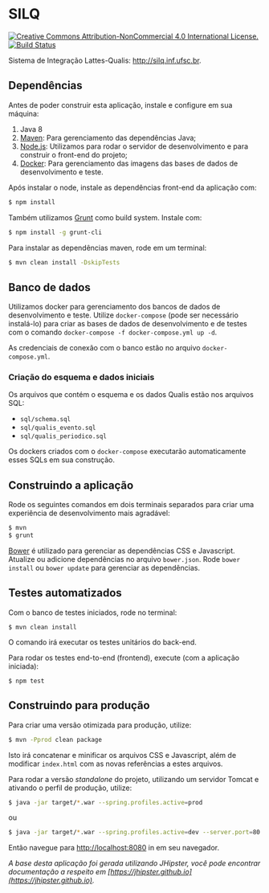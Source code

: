 # SILQ

[![Creative Commons Attribution-NonCommercial 4.0 International License.](https://i.creativecommons.org/l/by-nc/4.0/88x31.png)](http://creativecommons.org/licenses/by-nc/4.0/)
[![Build Status](https://travis-ci.org/silq/silq.svg?branch=master)](https://travis-ci.org/silq/silq)

Sistema de Integração Lattes-Qualis: http://silq.inf.ufsc.br.

## Dependências

Antes de poder construir esta aplicação, instale e configure em sua máquina:

1. Java 8
1. [Maven][]: Para gerenciamento das dependências Java;
1. [Node.js][]: Utilizamos para rodar o servidor de desenvolvimento e para construir o front-end do projeto;
1. [Docker][]: Para gerenciamento das imagens das bases de dados de desenvolvimento e teste.

Após instalar o node, instale as dependências front-end da aplicação com:

```sh
$ npm install
```

Também utilizamos [Grunt][] como build system. Instale com:

```sh
$ npm install -g grunt-cli
```

Para instalar as dependências maven, rode em um terminal:

```sh
$ mvn clean install -DskipTests
```

## Banco de dados

Utilizamos docker para gerenciamento dos bancos de dados de desenvolvimento e teste. Utilize `docker-compose` (pode ser necessário instalá-lo) para criar as bases de dados de desenvolvimento e de testes com o comando `docker-compose -f docker-compose.yml up -d`.

As credenciais de conexão com o banco estão no arquivo `docker-compose.yml`.

### Criação do esquema e dados iniciais

Os arquivos que contém o esquema e os dados Qualis estão nos arquivos SQL:

- `sql/schema.sql`
- `sql/qualis_evento.sql`
- `sql/qualis_periodico.sql`

Os dockers criados com o `docker-compose` executarão automaticamente esses SQLs em sua construção.

## Construindo a aplicação

Rode os seguintes comandos em dois terminais separados para criar uma experiência de desenvolvimento mais agradável:

```sh
$ mvn
$ grunt
```

[Bower][] é utilizado para gerenciar as dependências CSS e Javascript. Atualize ou adicione dependências no arquivo `bower.json`. Rode `bower install` ou `bower update` para gerenciar as dependências.

## Testes automatizados

Com o banco de testes iniciados, rode no terminal:

```
$ mvn clean install
```

O comando irá executar os testes unitários do back-end.

Para rodar os testes end-to-end (frontend), execute (com a aplicação iniciada):

```
$ npm test
```

## Construindo para produção

Para criar uma versão otimizada para produção, utilize:

```sh
$ mvn -Pprod clean package
```

Isto irá concatenar e minificar os arquivos CSS e Javascript, além de modificar `index.html` com as novas referências a estes arquivos.

Para rodar a versão _standalone_ do projeto, utilizando um servidor Tomcat e ativando o perfil de produção, utilize:

```sh
$ java -jar target/*.war --spring.profiles.active=prod
```
ou
````sh
$ java -jar target/*.war --spring.profiles.active=dev --server.port=80 >> log.txt &
````

Então navegue para [http://localhost:8080](http://localhost:8080) in em seu navegador.

*A base desta aplicação foi gerada utilizando JHipster, você pode encontrar documentação a respeito em  [https://jhipster.github.io](https://jhipster.github.io).*

[JHipster]: https://jhipster.github.io/
[Node.js]: https://nodejs.org/
[Bower]: http://bower.io/
[Grunt]: http://gruntjs.com/
[Maven]: https://maven.apache.org/
[Docker]: https://www.docker.com/
